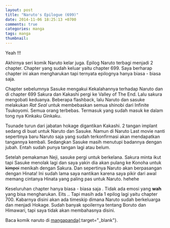 ```yaml
---
layout: post
title: "Naruto's Epilogue (699)"
date: 2014-11-06 18:25:13 +0700
comments: true
categories: manga
tags: manga
thumbnail:
---
```


Yeah !!!

Akhirnya seri komik Naruto kelar juga. Epilog Naruto terbagi menjadi 2 chapter. Chapter yang sudah keluar yaitu chapter 699. Saya berharap chapter ini akan mengharukan tapi ternyata epilognya hanya biasa - biasa saja.

Chapter sebelumnya Sasuke mengakui Kekalahannya terhadap Naruto dan di chapter 699 Sakura dan Kakashi pergi ke Valley of The End. Lalu sakura mengobati keduanya. Beberapa flashback, lalu Naruto dan sasuke melakukan *Rat Seal* untuk membebaskan semua shinobi dari Infinite Tsukoyomi. Semua orang terbebas. Termasuk yang sudah masuk ke dalam tong nya Kinkaku Ginkaku.

Tsunade turun dari jabatan hokage digantikan Kakashi. 2 tangan implant sedang di buat untuk Naruto dan Sasuke. Namun di Naruto Last movie nanti sepertinya baru Naruto saja yang sudah terkonfirmasi akan mendapatkan tangannya kembali. Sedangkan Sasuke masih menutupi badannya dengan jubah. Entah sudah punya tangan lagi atau belum.

Setelah pemakaman Neji, sasuke pergi untuk berkelana. Sakura minta ikut tapi Sasuke menolak lagi dan saya yakin dia akan pulang ke Konoha untuk <del>kimpoi</del> menikah dengan Sakura. Dan sepertinya Naruto akan berpasangan dengan Hinata! Ini sudah lama saya nantikan karena saya pikir dari awal memang cintanya Hinata yang paling pas untuk Naruto. hehehe

Keseluruhan chapter hanya biasa - biasa saja . Tidak ada emosi yang **wah** yang bisa mengharukan. Eits .. Tapi masih ada 1 epilog lagi yaitu chapter 700. Kabarnya disini akan ada timeskip dimana Naruto sudah berkeluarga dan menjadi Hokage. Sudah banyak spoilernya tentang Boruto dan Himawari, tapi saya tidak akan membahasnya disini. 

Baca komik naruto di [mangapanda][mangapanda]{:target="_blank"}.

[mangapanda]: http://www.mangapanda.com/naruto/699
